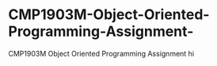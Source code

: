 # CMP1903M-Object-Oriented-Programming-Assignment-
CMP1903M Object Oriented Programming Assignment
hi
